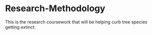 # Research-Methodology
This is the research coursework that will be helping curb tree species getting extinct.
